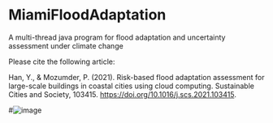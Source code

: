 # MiamiFloodAdaptation
A multi-thread java program for flood adaptation and uncertainty assessment under climate change

Please cite the following article:

Han, Y., & Mozumder, P. (2021). Risk-based flood adaptation assessment for large-scale buildings in coastal cities using cloud computing. Sustainable Cities and Society, 103415. https://doi.org/10.1016/j.scs.2021.103415.

#![image](yuh2017/MiamiFloodAdaptation/Updated_Results/Framework.jpg)


